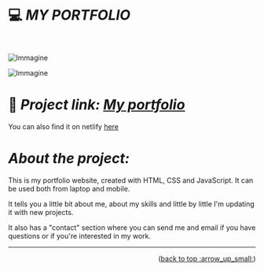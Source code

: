 # :computer: *MY PORTFOLIO*

<div id="top"></div>
<br />
<div align="center">
  </a>
  <p align="center">
  </p>
</div>

![Immagine](https://i.ibb.co/JmXJT86/portfolio-dark.png)

![Immagine](https://i.ibb.co/pn74myx/portfolio-light.png)

# :link: *Project link: [My portfolio](https://ila1997.github.io/personal-website/)*

You can also find it on netlify [here](https://portfolio-ilaria-nuzzaco.netlify.app/)

# *About the project:*
This is my portfolio website, created with HTML, CSS and JavaScript. It can be used both from laptop and mobile.

It tells you a little bit about me, about my skills and little by little I'm updating it with new projects.

It also has a "contact" section where you can send me and email if you have questions or if you're interested in my work.

______
<p align="right">(<a href="#top">back to top :arrow_up_small:</a>)</p> 
